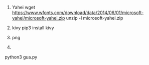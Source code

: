 1. Yahei
wget https://www.wfonts.com/download/data/2014/06/01/microsoft-yahei/microsoft-yahei.zip
unzip -l microsoft-yahei.zip

2. kivy
pip3 install kivy

3. png

4. 
python3 gua.py 
